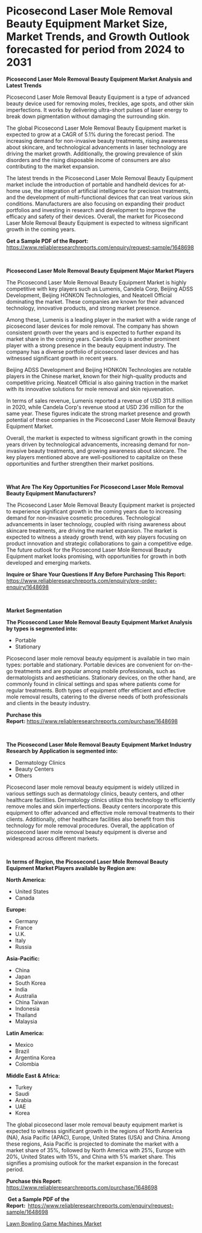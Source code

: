 <p><h1>Picosecond Laser Mole Removal Beauty Equipment Market Size, Market Trends, and Growth Outlook forecasted for period from 2024 to 2031</h1></p><p><strong>Picosecond Laser Mole Removal Beauty Equipment Market Analysis and Latest Trends</strong></p>
<p><p>Picosecond Laser Mole Removal Beauty Equipment is a type of advanced beauty device used for removing moles, freckles, age spots, and other skin imperfections. It works by delivering ultra-short pulses of laser energy to break down pigmentation without damaging the surrounding skin.</p><p>The global Picosecond Laser Mole Removal Beauty Equipment market is expected to grow at a CAGR of 5.1% during the forecast period. The increasing demand for non-invasive beauty treatments, rising awareness about skincare, and technological advancements in laser technology are driving the market growth. Additionally, the growing prevalence of skin disorders and the rising disposable income of consumers are also contributing to the market expansion.</p><p>The latest trends in the Picosecond Laser Mole Removal Beauty Equipment market include the introduction of portable and handheld devices for at-home use, the integration of artificial intelligence for precision treatments, and the development of multi-functional devices that can treat various skin conditions. Manufacturers are also focusing on expanding their product portfolios and investing in research and development to improve the efficacy and safety of their devices. Overall, the market for Picosecond Laser Mole Removal Beauty Equipment is expected to witness significant growth in the coming years.</p></p>
<p><strong>Get a Sample PDF of the Report:&nbsp;</strong> <a href="https://www.reliableresearchreports.com/enquiry/request-sample/1648698">https://www.reliableresearchreports.com/enquiry/request-sample/1648698</a></p>
<p>&nbsp;</p>
<p><strong>Picosecond Laser Mole Removal Beauty Equipment Major Market Players</strong></p>
<p><p>The Picosecond Laser Mole Removal Beauty Equipment Market is highly competitive with key players such as Lumenis, Candela Corp, Beijing ADSS Development, Beijing HONKON Technologies, and Neatcell Official dominating the market. These companies are known for their advanced technology, innovative products, and strong market presence.</p><p>Among these, Lumenis is a leading player in the market with a wide range of picosecond laser devices for mole removal. The company has shown consistent growth over the years and is expected to further expand its market share in the coming years. Candela Corp is another prominent player with a strong presence in the beauty equipment industry. The company has a diverse portfolio of picosecond laser devices and has witnessed significant growth in recent years.</p><p>Beijing ADSS Development and Beijing HONKON Technologies are notable players in the Chinese market, known for their high-quality products and competitive pricing. Neatcell Official is also gaining traction in the market with its innovative solutions for mole removal and skin rejuvenation.</p><p>In terms of sales revenue, Lumenis reported a revenue of USD 311.8 million in 2020, while Candela Corp's revenue stood at USD 236 million for the same year. These figures indicate the strong market presence and growth potential of these companies in the Picosecond Laser Mole Removal Beauty Equipment Market.</p><p>Overall, the market is expected to witness significant growth in the coming years driven by technological advancements, increasing demand for non-invasive beauty treatments, and growing awareness about skincare. The key players mentioned above are well-positioned to capitalize on these opportunities and further strengthen their market positions.</p></p>
<p>&nbsp;</p>
<p><strong>What Are The Key Opportunities For Picosecond Laser Mole Removal Beauty Equipment Manufacturers?</strong></p>
<p><p>The Picosecond Laser Mole Removal Beauty Equipment market is projected to experience significant growth in the coming years due to increasing demand for non-invasive cosmetic procedures. Technological advancements in laser technology, coupled with rising awareness about skincare treatments, are driving the market expansion. The market is expected to witness a steady growth trend, with key players focusing on product innovation and strategic collaborations to gain a competitive edge. The future outlook for the Picosecond Laser Mole Removal Beauty Equipment market looks promising, with opportunities for growth in both developed and emerging markets.</p></p>
<p><strong>Inquire or Share Your Questions If Any Before Purchasing This Report:</strong> <a href="https://www.reliableresearchreports.com/enquiry/pre-order-enquiry/1648698">https://www.reliableresearchreports.com/enquiry/pre-order-enquiry/1648698</a></p>
<p>&nbsp;</p>
<p><strong>Market Segmentation</strong></p>
<p><strong>The Picosecond Laser Mole Removal Beauty Equipment Market Analysis by types is segmented into:</strong></p>
<p><ul><li>Portable</li><li>Stationary</li></ul></p>
<p><p>Picosecond laser mole removal beauty equipment is available in two main types: portable and stationary. Portable devices are convenient for on-the-go treatments and are popular among mobile professionals, such as dermatologists and aestheticians. Stationary devices, on the other hand, are commonly found in clinical settings and spas where patients come for regular treatments. Both types of equipment offer efficient and effective mole removal results, catering to the diverse needs of both professionals and clients in the beauty industry.</p></p>
<p><strong>Purchase this Report:&nbsp;</strong><a href="https://www.reliableresearchreports.com/purchase/1648698">https://www.reliableresearchreports.com/purchase/1648698</a></p>
<p>&nbsp;</p>
<p><strong>The Picosecond Laser Mole Removal Beauty Equipment Market Industry Research by Application is segmented into:</strong></p>
<p><ul><li>Dermatology Clinics</li><li>Beauty Centers</li><li>Others</li></ul></p>
<p><p>Picosecond laser mole removal beauty equipment is widely utilized in various settings such as dermatology clinics, beauty centers, and other healthcare facilities. Dermatology clinics utilize this technology to efficiently remove moles and skin imperfections. Beauty centers incorporate this equipment to offer advanced and effective mole removal treatments to their clients. Additionally, other healthcare facilities also benefit from this technology for mole removal procedures. Overall, the application of picosecond laser mole removal beauty equipment is diverse and widespread across different markets.</p></p>
<p>&nbsp;</p>
<p><strong>In terms of Region, the Picosecond Laser Mole Removal Beauty Equipment Market Players available by Region are:</strong></p>
<p>
    <p> <strong> North America: </strong>
        <ul>
            <li>United States</li>
            <li>Canada</li>
        </ul>
        </p> 
    <p> <strong> Europe: </strong>
        <ul>
            <li>Germany</li>
            <li>France</li>
            <li>U.K.</li>
            <li>Italy</li>
            <li>Russia</li>
        </ul>
        </p> 
    <p> <strong> Asia-Pacific: </strong>
        <ul>
            <li>China</li>
            <li>Japan</li>
            <li>South Korea</li>
            <li>India</li>
            <li>Australia</li>
            <li>China Taiwan</li>
            <li>Indonesia</li>
            <li>Thailand</li>
            <li>Malaysia</li>
        </ul>
        </p> 
    <p> <strong> Latin America: </strong>
        <ul>
            <li>Mexico</li>
            <li>Brazil</li>
            <li>Argentina Korea</li>
            <li>Colombia</li>
        </ul>
        </p> 
    <p> <strong> Middle East & Africa: </strong>
        <ul>
            <li>Turkey</li>
            <li>Saudi</li>
            <li>Arabia</li>
            <li>UAE</li>
            <li>Korea</li>
        </ul>
    </p>
    </p>
<p><p>The global picosecond laser mole removal beauty equipment market is expected to witness significant growth in the regions of North America (NA), Asia Pacific (APAC), Europe, United States (USA) and China. Among these regions, Asia Pacific is projected to dominate the market with a market share of 35%, followed by North America with 25%, Europe with 20%, United States with 15%, and China with 5% market share. This signifies a promising outlook for the market expansion in the forecast period.</p></p>
<p><strong>Purchase this Report: </strong><a href="https://www.reliableresearchreports.com/purchase/1648698">https://www.reliableresearchreports.com/purchase/1648698</a></p>
<p>&nbsp;<strong>Get a Sample PDF of the Report:&nbsp;&nbsp;</strong><a href="https://www.reliableresearchreports.com/enquiry/request-sample/1648698">https://www.reliableresearchreports.com/enquiry/request-sample/1648698</a></p>
<p><strong></strong></p>
<p><p><a href="https://github.com/changoleonlaverguenzanoexiste/Market-Research-Report-List-2/blob/main/lawn-bowling-game-machines-market.md">Lawn Bowling Game Machines Market</a></p></p>